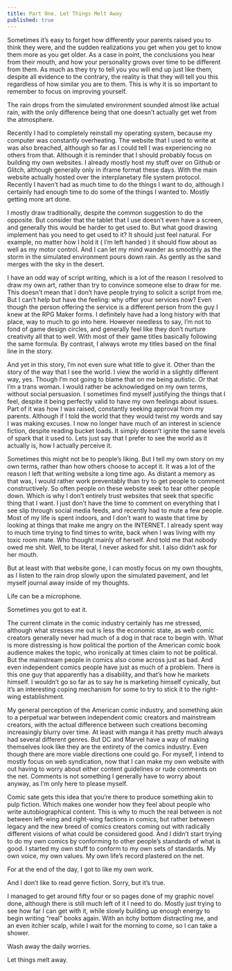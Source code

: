 ```yaml
---
title: Part One. Let Things Melt Away
published: true
---
```

Sometimes it’s easy to forget how differently your parents raised you to think they were, and the sudden realizations you get when you get to know them more as you get older. As a case in point, the conclusions you hear from their mouth, and how your personality grows over time to be different from them. As much as they try to tell you you will end up just like them, despite all evidence to the contrary, the reality is that they will tell you this regardless of how similar you are to them. This is why it is so important to remember to focus on improving yourself.

The rain drops from the simulated environment sounded almost like actual rain, with the only difference being that one doesn’t actually get wet from the atmosphere.

Recently I had to completely reinstall my operating system, because my computer was constantly overheating. The website that I used to write at was also breached, although so far as I could tell I was experiencing no others from that. Although it is reminder that I should probably focus on building my own websites. I already mostly host my stuff over on Github or Glitch, although generally only in iframe format these days. With the main website actually hosted over the interplanetary file system protocol. Recently I haven’t had as much time to do the things I want to do, although I certainly had enough time to do some of the things I wanted to. Mostly getting more art done.

I mostly draw traditionally, despite the common suggestion to do the opposite. But consider that the tablet that I use doesn’t even have a screen, and generally this would be harder to get used to. But what good drawing implement has you need to get used to it? It should just feel natural. For example, no matter how I hold it ( I’m left handed ) it should flow about as well as my motor control. And I can let my mind wander as smoothly as the storm in the simulated environment pours down rain. As gently as the sand merges with the sky in the desert.

I have an odd way of script writing, which is a lot of the reason I resolved to draw my own art, rather than try to convince someone else to draw for me. This doesn’t mean that I don’t have people trying to solicit a script from me. But I can’t help but have the feeling: why offer your services now? Even though the person offering the service is a different person from the guy I knew at the RPG Maker forms. I definitely have had a long history with that place, way to much to go into here. However needless to say, I’m not to fond of game design circles, and generally feel like they don’t nurture creativity all that to well. With most of their game titles basically following the same formula. By contrast, I always wrote my titles based on the final line in the story.

And yet in this story, I’m not even sure what title to give it. Other than the story of the way that I see the world. I view the world in a slightly different way, yes. Though I’m not going to blame that on me being autistic. Or that I’m a trans woman. I would rather be acknowledged on my own terms, without social persuasion. I sometimes find myself justifying the things that I feel, despite it being perfectly valid to have my own feelings about issues. Part of it was how I was raised, constantly seeking approval from my parents. Although if I told the world that they would twist my words and say I was making excuses. I now no longer have much of an interest in science fiction, despite reading bucket loads. It simply doesn’t ignite the same levels of spark that it used to. Lets just say that I prefer to see the world as it actually is, how I actually perceive it.

Sometimes this might not be to people’s liking. But I tell my own story on my own terms, rather than how others choose to accept it. It was a lot of the reason I left that writing website a long time ago. As distant a memory as that was, I would rather work preventably than try to get people to comment constructively. So often people on these website seek to tear other people down. Which is why I don’t entirely trust websites that seek that specific thing that I want. I just don’t have the time to comment on everything that I see slip through social media feeds, and recently had to mute a few people. Most of my life is spent indoors, and I don’t want to waste that time by looking at things that make me angry on the INTERNET. I already spent way to much time trying to find times to write, back when I was living with my toxic room mate. Who thought mainly of herself. And told me that nobody owed me shit. Well, to be literal, I never asked for shit. I also didn’t ask for her mouth.

But at least with that website gone, I can mostly focus on my own thoughts, as I listen to the rain drop slowly upon the simulated pavement, and let myself journal away inside of my thoughts.

Life can be a microphone.

Sometimes you got to eat it.


The current climate in the comic industry certainly has me stressed, although what stresses me out is less the economic state, as web comic creators generally never had much of a dog in that race to begin with. What is more distressing is how political the portion of the American comic book audience makes the topic, who ironically at times claim to not be political. But the mainstream people in comics also come across just as bad. And even independent comics people have just as much of a problem. There is this one guy that apparently has a disability, and that’s how he markets himself. I wouldn’t go so far as to say he is marketing himself cynically, but it’s an interesting coping mechanism for some to try to stick it to the right-wing establishment.

My general perception of the American comic industry, and something akin to a perpetual war between independent comic creators and mainstream creators, with the actual difference between such creations becoming increasingly blurry over time. At least with manga it has pretty much always had several different genres. But DC and Marvel have a way of making themselves look like they are the entirety of the comics industry. Even though there are more viable directions one could go. For myself, I intend to mostly focus on web syndication, now that I can make my own website with out having to worry about either content guidelines or rude comments on the net. Comments is not something I generally have to worry about anyway, as I’m only here to please myself.

Comic sate gets this idea that you’re there to produce something akin to pulp fiction. Which makes one wonder how they feel about people who write autobiographical content. This is why to much the real between is not between left-wing and right-wing factions in comics, but rather between legacy and the new breed of comics creators coming out with radically different visions of what could be considered good. And I didn’t start trying to do my own comics by conforming to other people’s standards of what is good. I started my own stuff to conform to my own sets of standards. My own voice, my own values. My own life’s record plastered on the net.

For at the end of the day, I got to like my own work.

And I don’t like to read genre fiction. Sorry, but it’s true.

I managed to get around fifty four or so pages done of my graphic novel done, although there is still much left of it I need to do. Mostly just trying to see how far I can get with it, while slowly building up enough energy to begin writing “real” books again. With an itchy bottom distracting me, and an even itchier scalp, while I wait for the morning to come, so I can take a shower.

Wash away the daily worries.

Let things melt away.
